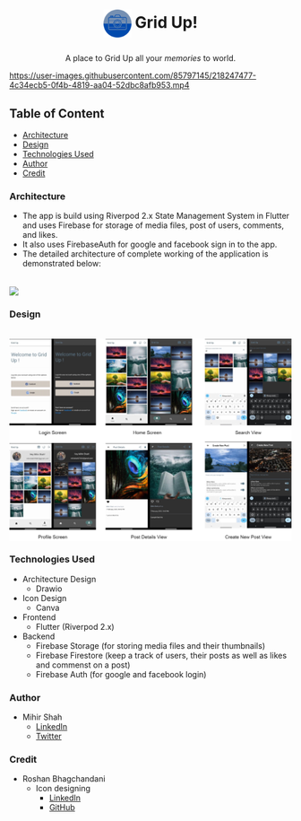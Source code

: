 # <p align="center"> <img src="./assets/icon/icon.png" height="50rm" align="center"></img> Grid Up! </p>
<p align="center"> 
  A place to Grid Up all your <i>memories</i> to world.
  <br>
  

https://user-images.githubusercontent.com/85797145/218247477-4c34ecb5-0f4b-4819-aa04-52dbc8afb953.mp4


</p>

## Table of Content
* [Architecture](https://github.com/ms070902/grid_up/blob/main/README.md#architecture)
* [Design](https://github.com/ms070902/grid_up/blob/main/README.md#design)
* [Technologies Used](https://github.com/ms070902/grid_up/blob/main/README.md#technologies-used)
* [Author](https://github.com/ms070902/grid_up/blob/main/README.md#author)
* [Credit](https://github.com/ms070902/grid_up/blob/main/README.md#credit)

### Architecture
* The app is build using Riverpod 2.x State Management System in Flutter and uses Firebase for storage of media files, post of users, comments, and likes.
* It also uses FirebaseAuth for google and facebook sign in to the app.
* The detailed architecture of complete working of the application is demonstrated below: 
<br>
<img src="./assets/demo/grid_up_architecture.png" align="center"></img>

### Design
<br>
<img src="./assets/demo/grid_up_design.png" align="center"></img>

### Technologies Used
* Architecture Design
  * Drawio
* Icon Design
  * Canva
* Frontend
  * Flutter (Riverpod 2.x)
* Backend
  * Firebase Storage (for storing media files and their thumbnails)
  * Firebase Firestore (keep a track of users, their posts as well as likes and commenst on a post)
  * Firebase Auth (for google and facebook login)

### Author
* Mihir Shah
  * [LinkedIn](https://www.linkedin.com/in/ms070902/)
  * [Twitter](https://twitter.com/__ms_07)

### Credit
* Roshan Bhagchandani
  * Icon designing
     * [LinkedIn](https://www.linkedin.com/in/roshan-bhagchandani-0a1913216)
     * [GitHub](https://github.com/Roshan-Bhagchandani)

